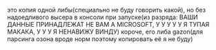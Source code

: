 это копия одной либы(специально не буду говорить какой), но без надоедливого высера в консоли при запуске(из разряда: ВАШИ ДАННЫЕ ПРИНАДЛЕЖАТ НЕ ВАМ А MICROSOFT, У У У У У Я ТУПАЯ МАКАКА, У У У Я НЕНАВИЖУ ВИНДУ)
короче, его либа gazon(для парсинга озона вроде норм поэтому копировать её я не буду)